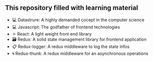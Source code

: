 ## This repository filled with learning material

* 💻 Datastrure: A highly demanded cocept in the computer science 
* 💻 Javascript: The godfather of frontend technologies
* ⚛️ React: A light weight front end library
* 🗃 Redux: A solid state management library for frontend application
* 📋 Redux-logger: A redux middleware to log the state infos
* 🌀 Redux-thunk: A redux middleware for an asynchronous operations
